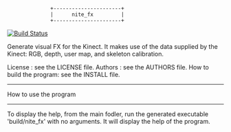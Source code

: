                   +----------------------+
                  |      nite_fx         |
                  +----------------------+

[![Build Status](https://travis-ci.org/arnaud-ramey/nite_fx.svg)](https://travis-ci.org/arnaud-ramey/nite_fx)

Generate visual FX for the Kinect.
It makes use of the data supplied by the Kinect: RGB, depth, user map, and skeleton calibration.

License :                  see the LICENSE file.
Authors :                  see the AUTHORS file.
How to build the program:  see the INSTALL file.

________________________________________________________________________________

How to use the program
________________________________________________________________________________
To display the help,
from the main fodler, run the generated executable 'build/nite_fx' with no arguments.
It will display the help of the program.

